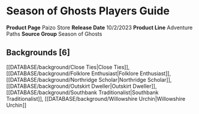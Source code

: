 ﻿---
id: '213'
name: Season of Ghosts Players Guide
rarity: Common
rus_type_level: null
source: null
trait: null
type: Source

---
# Season of Ghosts Players Guide

**Product Page** Paizo Store
**Release Date** 10/2/2023
**Product Line** Adventure Paths
**Source Group** Season of Ghosts

## Backgrounds [6]

[[DATABASE/background/Close Ties|Close Ties]], [[DATABASE/background/Folklore Enthusiast|Folklore Enthusiast]], [[DATABASE/background/Northridge Scholar|Northridge Scholar]], [[DATABASE/background/Outskirt Dweller|Outskirt Dweller]], [[DATABASE/background/Southbank Traditionalist|Southbank Traditionalist]], [[DATABASE/background/Willowshire Urchin|Willowshire Urchin]]